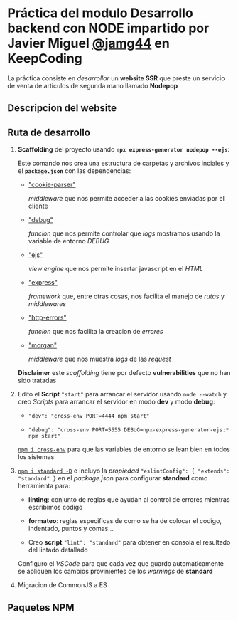 # Práctica del modulo Desarrollo backend con NODE impartido por Javier Miguel [**@jamg44**](https://github.com/jamg44) en KeepCoding

La práctica consiste en _desarrollar_ un **website SSR** que preste un servicio de venta de articulos de segunda mano llamado **Nodepop**

## Descripcion del website

## Ruta de desarrollo

1. **Scaffolding** del proyecto usando **`npx express-generator nodepop --ejs`**:

   Este comando nos crea una estructura de carpetas y archivos inciales y el **`package.json`** con las dependencias:

   - ["cookie-parser"](https://www.npmjs.com/package/cookie-parser)

     _middleware_ que nos permite acceder a las cookies enviadas por el cliente

   - ["debug"](https://www.npmjs.com/package/debug)

     _funcion_ que nos permite controlar que _logs_ mostramos usando la variable de entorno _DEBUG_

   - ["ejs"](https://www.npmjs.com/package/ejs)

     _view engine_ que nos permite insertar javascript en el _HTML_

   - ["express"](https://www.npmjs.com/package/express)

     _framework_ que, entre otras cosas, nos facilita el manejo de _rutas_ y _middlewares_

   - ["http-errors"](https://www.npmjs.com/package/http-errors)

     _funcion_ que nos facilita la creacion de _errores_

   - ["morgan"](https://www.npmjs.com/package/morgan)

     _middleware_ que nos muestra _logs_ de las _request_

   **Disclaimer** este _scaffolding_ tiene por defecto **vulnerabilities** que no han sido tratadas

2. Edito el **Script** `"start"` para arrancar el servidor usando `node --watch` y creo _Scripts_ para arrancar el servidor en modo **dev** y modo **debug**:

   - `"dev": "cross-env PORT=4444 npm start"`

   - `"debug": "cross-env PORT=5555 DEBUG=npx-express-generator-ejs:* npm start"`

   [`npm i cross-env`](https://www.npmjs.com/package/cross-env) para que las variables de entorno se lean bien en todos los sistemas

3. [`npm i standard -D`](https://www.npmjs.com/package/standard) e incluyo la _propiedad_ `"eslintConfig": { "extends": "standard" }` en el _package.json_ para configurar **standard** como herramienta para:

   - **linting**: conjunto de reglas que ayudan al control de errores mientras escribimos codigo

   - **formateo**: reglas especificas de como se ha de colocar el codigo, indentado, puntos y comas...
   - Creo **script** `"lint": "standard"` para obtener en consola el resultado del lintado detallado

   Configuro el _VSCode_ para que cada vez que guardo automaticamente se apliquen los cambios provinientes de los _warnings_ de **standard**

4. Migracion de CommonJS a ES

## Paquetes NPM
